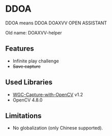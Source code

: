 # DDOA
DDOA means DDOA DOAXVV OPEN ASSISTANT

Old name: DOAXVV-helper

## Features

* Infinite play challenge
* ~~Save capture~~

## Used Libraries

* [WGC-Capture-with-OpenCV](https://github.com/OwlHowlinMornSky/WGC-Capture-with-OpenCV) v1.2
* OpenCV 4.8.0

## Limitations

* No globalization (only Chinese supported).
